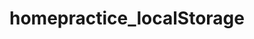 # homepractice_localStorage
<!-- 
- робота з локальним сховищем
- робота з дом елементами
- головний файл, який ми будемо підключати
 -->